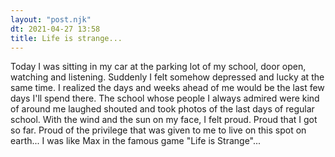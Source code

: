 ```yaml
---
layout: "post.njk"
dt: 2021-04-27 13:58
title: Life is strange...
---
```


Today I was sitting in my car at the parking lot of my school, door open, watching and listening. Suddenly I felt somehow depressed and lucky at the same time. I realized the days and weeks ahead of me would be the last few days I'll spend there. The school whose people I always admired were kind of around me laughed shouted and took photos of the last days of regular school. With the wind and the sun on my face, I felt proud. Proud that I got so far. Proud of the privilege that was given to me to live on this spot on earth...
I was like Max in the famous game "Life is Strange"...